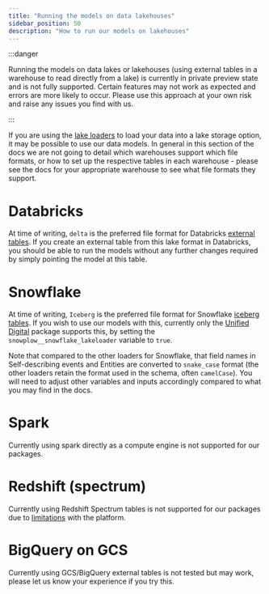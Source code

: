 ```yaml
---
title: "Running the models on data lakehouses"
sidebar_position: 50
description: "How to run our models on lakehouses"
---
```


:::danger

Running the models on data lakes or lakehouses (using external tables in a warehouse to read directly from a lake) is currently in private preview state and is not fully supported. Certain features may not work as expected and errors are more likely to occur. Please use this approach at your own risk and raise any issues you find with us.

:::

If you are using the [lake loaders](/docs/storing-querying/storage-options/index.md#data-lake-loaders) to load your data into a lake storage option, it may be possible to use our data models. In general in this section of the docs we are not going to detail which warehouses support which file formats, or how to set up the respective tables in each warehouse - please see the docs for your appropriate warehouse to see what file formats they support.

# Databricks
At time of writing, `delta` is the preferred file format for Databricks [external tables](https://docs.databricks.com/en/sql/language-manual/sql-ref-external-tables.html). If you create an external table from this lake format in Databricks, you should be able to run the models without any further changes required by simply pointing the model at this table.

# Snowflake
At time of writing, `Iceberg` is the preferred file format for Snowflake [iceberg tables](https://docs.snowflake.com/en/user-guide/tables-iceberg). If you wish to use our models with this, currently only the [Unified Digital](/docs/modeling-your-data/modeling-your-data-with-dbt/dbt-models/dbt-unified-data-model/index.md) package supports this, by setting the `snowplow__snowflake_lakeloader` variable to `true`. 

Note that compared to the other loaders for Snowflake, that field names in Self-describing events and Entities are converted to `snake_case` format (the other loaders retain the format used in the schema, often `camelCase`). You will need to adjust other variables and inputs accordingly compared to what you may find in the docs. 

# Spark
Currently using spark directly as a compute engine is not supported for our packages.

# Redshift (spectrum)
Currently using Redshift Spectrum tables is not supported for our packages due to [limitations](https://docs.aws.amazon.com/redshift/latest/dg/nested-data-restrictions.html) with the platform.

# BigQuery on GCS
Currently using GCS/BigQuery external tables is not tested but may work, please let us know your experience if you try this.
